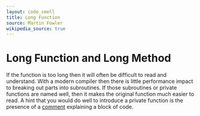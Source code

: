 ```yaml
---
layout: code_smell
title: Long Function
source: Martin Fowler
wikipedia_source: true
---
```


# Long Function and Long Method
If the function is too long then it will often be difficult to read and understand. With a modern compiler then there is little performance impact to breaking out parts into subroutines. If those subroutines or private functions are named well, then it makes the original function much easier to read. A hint that you would do well to introduce a private function is the presence of a [comment](comments.html) explaining a block of code.